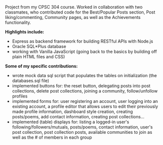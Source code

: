 Project from my CPSC 304 course. Worked in collaboration with two classmates, who contributed code for the Best/Popular Posts section, Post liking/commenting, Community pages, as well as the Achievements functionality.

**Highlights include:**
- Express as backend framework for building RESTful APIs with Node.js
- Oracle SQL*Plus database
- working with Vanilla JavaScript (going back to the basics by building off plain HTML files and CSS)

**Some of my specific contributions:**
- wrote mock data sql script that populates the tables on initialization (the databases.sql file)
- implemented buttons for: the reset button, delegating posts into post collections, delete post collections, joining a community, follow/unfollow profiles
- implemented forms for: user registering an account, user logging into an existing account, a profile editor that allows users to edit their previously made profile information, dashboard style creation, creating posts/poems, add contact information, creating post collections...
- implemented (table) displays for: listing a logged-in user's following/followers/mutuals, posts/poems, contact information, user's post collection, post collection posts, available communities to join as well as the # of members in each group
